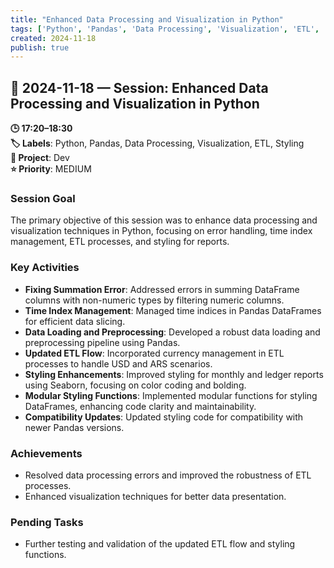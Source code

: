 ```yaml
---
title: "Enhanced Data Processing and Visualization in Python"
tags: ['Python', 'Pandas', 'Data Processing', 'Visualization', 'ETL', 'Styling']
created: 2024-11-18
publish: true
---
```


## 📅 2024-11-18 — Session: Enhanced Data Processing and Visualization in Python

**🕒 17:20–18:30**  
**🏷️ Labels**: Python, Pandas, Data Processing, Visualization, ETL, Styling  
**📂 Project**: Dev  
**⭐ Priority**: MEDIUM  


### Session Goal
The primary objective of this session was to enhance data processing and visualization techniques in Python, focusing on error handling, time index management, ETL processes, and styling for reports.

### Key Activities
- **Fixing Summation Error**: Addressed errors in summing DataFrame columns with non-numeric types by filtering numeric columns.
- **Time Index Management**: Managed time indices in Pandas DataFrames for efficient data slicing.
- **Data Loading and Preprocessing**: Developed a robust data loading and preprocessing pipeline using Pandas.
- **Updated ETL Flow**: Incorporated currency management in ETL processes to handle USD and ARS scenarios.
- **Styling Enhancements**: Improved styling for monthly and ledger reports using Seaborn, focusing on color coding and bolding.
- **Modular Styling Functions**: Implemented modular functions for styling DataFrames, enhancing code clarity and maintainability.
- **Compatibility Updates**: Updated styling code for compatibility with newer Pandas versions.

### Achievements
- Resolved data processing errors and improved the robustness of ETL processes.
- Enhanced visualization techniques for better data presentation.

### Pending Tasks
- Further testing and validation of the updated ETL flow and styling functions.

